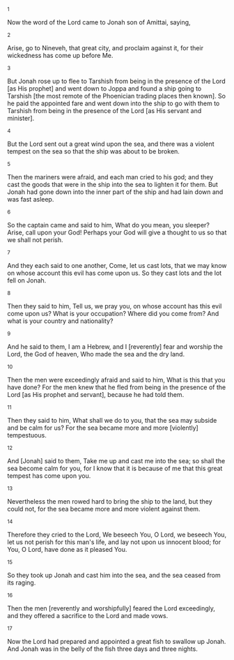 <sup>1</sup> 

Now the word of the Lord came to Jonah son of Amittai, saying, 

<sup>2</sup> 

Arise, go to Nineveh, that great city, and proclaim against it, for their wickedness has come up before Me. 

<sup>3</sup> 

But Jonah rose up to flee to Tarshish from being in the presence of the Lord [as His prophet] and went down to Joppa and found a ship going to Tarshish [the most remote of the Phoenician trading places then known]. So he paid the appointed fare and went down into the ship to go with them to Tarshish from being in the presence of the Lord [as His servant and minister]. 

<sup>4</sup> 

But the Lord sent out a great wind upon the sea, and there was a violent tempest on the sea so that the ship was about to be broken. 

<sup>5</sup> 

Then the mariners were afraid, and each man cried to his god; and they cast the goods that were in the ship into the sea to lighten it for them. But Jonah had gone down into the inner part of the ship and had lain down and was fast asleep. 

<sup>6</sup> 

So the captain came and said to him, What do you mean, you sleeper? Arise, call upon your God! Perhaps your God will give a thought to us so that we shall not perish. 

<sup>7</sup> 

And they each said to one another, Come, let us cast lots, that we may know on whose account this evil has come upon us. So they cast lots and the lot fell on Jonah. 

<sup>8</sup> 

Then they said to him, Tell us, we pray you, on whose account has this evil come upon us? What is your occupation? Where did you come from? And what is your country and nationality? 

<sup>9</sup> 

And he said to them, I am a Hebrew, and I [reverently] fear and worship the Lord, the God of heaven, Who made the sea and the dry land. 

<sup>10</sup> 

Then the men were exceedingly afraid and said to him, What is this that you have done? For the men knew that he fled from being in the presence of the Lord [as His prophet and servant], because he had told them. 

<sup>11</sup> 

Then they said to him, What shall we do to you, that the sea may subside and be calm for us? For the sea became more and more [violently] tempestuous. 

<sup>12</sup> 

And [Jonah] said to them, Take me up and cast me into the sea; so shall the sea become calm for you, for I know that it is because of me that this great tempest has come upon you. 

<sup>13</sup> 

Nevertheless the men rowed hard to bring the ship to the land, but they could not, for the sea became more and more violent against them. 

<sup>14</sup> 

Therefore they cried to the Lord, We beseech You, O Lord, we beseech You, let us not perish for this man's life, and lay not upon us innocent blood; for You, O Lord, have done as it pleased You. 

<sup>15</sup> 

So they took up Jonah and cast him into the sea, and the sea ceased from its raging. 

<sup>16</sup> 

Then the men [reverently and worshipfully] feared the Lord exceedingly, and they offered a sacrifice to the Lord and made vows. 

<sup>17</sup> 

Now the Lord had prepared and appointed a great fish to swallow up Jonah. And Jonah was in the belly of the fish three days and three nights.